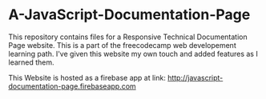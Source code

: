 # A-JavaScript-Documentation-Page
This repository contains files for a Responsive Technical Documentation Page website. This is a part of the freecodecamp web developement learning path. I've given this website my own touch and added features as I learned them.

This Website is hosted as a firebase app at link:
http://javascript-documentation-page.firebaseapp.com
